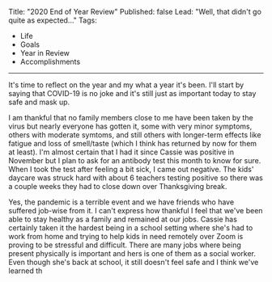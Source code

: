 Title: "2020 End of Year Review"
Published: false
Lead: "Well, that didn't go quite as expected..."
Tags:
- Life
- Goals
- Year in Review
- Accomplishments
---

It's time to reflect on the year and my what a year it's been. I'll start by saying that COVID-19 is no joke and it's still just as important today to stay safe and mask up. 

I am thankful that no family members close to me have been taken by the virus but nearly everyone has gotten it, some with very minor symptoms, others with moderate symtoms, and still others with longer-term effects like fatigue and loss of smell/taste (which I think has returned by now for them at least). I'm almost certain that I had it since Cassie was positive in November but I plan to ask for an antibody test this month to know for sure. When I took the test after feeling a bit sick, I came out negative. The kids' daycare was struck hard with about 6 teachers testing positive so there was a couple weeks they had to close down over Thanksgiving break.

Yes, the pandemic is a terrible event and we have friends who have suffered job-wise from it. I can't express how thankful I feel that we've been able to stay healthy as a family and remained at our jobs. Cassie has certainly taken it the hardest being in a school setting where she's had to work from home and trying to help kids in need remotely over Zoom is proving to be stressful and difficult. There are many jobs where being present physically is important and hers is one of them as a social worker. Even though she's back at school, it still doesn't feel safe and I think we've learned th
<!--stackedit_data:
eyJoaXN0b3J5IjpbLTYwODI3NjQ3OV19
-->